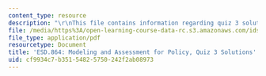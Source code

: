 ```yaml
---
content_type: resource
description: "\r\nThis file contains information regarding quiz 3 solution."
file: /media/https%3A/open-learning-course-data-rc.s3.amazonaws.com/ids-410j-modeling-and-assessment-for-policy-spring-2013/cf9934c7b35154825750242f2ab08973_MITESD_864S13_Quiz3_Sol.pdf
file_type: application/pdf
resourcetype: Document
title: 'ESD.864: Modeling and Assessment for Policy, Quiz 3 Solutions'
uid: cf9934c7-b351-5482-5750-242f2ab08973
---
```

